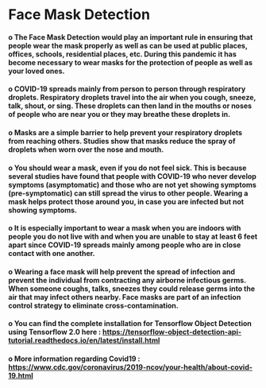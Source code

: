 # Face Mask Detection

#### o The Face Mask Detection would play an important rule in ensuring that people wear the mask properly as well as can be used at public places, offices, schools, residential places, etc. During this pandemic it has become necessary to wear masks for the protection of people as well as your loved ones. 

#### o COVID-19 spreads mainly from person to person through respiratory droplets. Respiratory droplets travel into the air when you cough, sneeze, talk, shout, or sing. These droplets   can then land in the mouths or noses of people who are near you or they may breathe these droplets in.

#### o Masks are a simple barrier to help prevent your respiratory droplets from reaching others. Studies show that masks reduce the spray of droplets when worn over the nose and        mouth.

#### o You should wear a mask, even if you do not feel sick. This is because several studies have found that people with COVID-19 who never develop symptoms (asymptomatic) and            those who are not yet showing symptoms (pre-symptomatic) can still spread the virus to other people. Wearing a mask helps protect those around you, in case you are                infected but not showing symptoms.

#### o It is especially important to wear a mask when you are indoors with people you do not live with and when you are unable to stay at least 6 feet apart since COVID-19 spreads        mainly among people who are in close contact with one another.

#### o Wearing a face mask will help prevent the spread of infection and prevent the individual from contracting any airborne infectious germs. When someone coughs, talks, sneezes        they could release germs into the air that may infect others nearby. Face masks are part of an infection control strategy to eliminate cross-contamination.

#### o You can find the complete installation for Tensorflow Object Detection using Tensorflow 2.0 here : https://tensorflow-object-detection-api-tutorial.readthedocs.io/en/latest/install.html

#### o More information regarding Covid19 : https://www.cdc.gov/coronavirus/2019-ncov/your-health/about-covid-19.html

